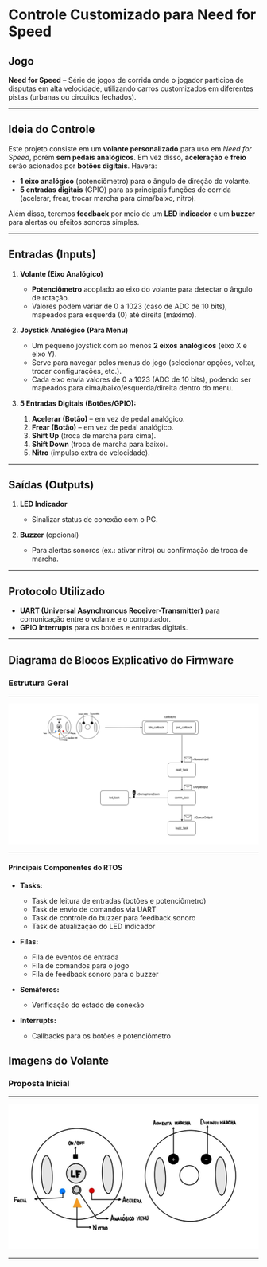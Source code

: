 # Controle Customizado para Need for Speed

## Jogo
**Need for Speed** – Série de jogos de corrida onde o jogador participa de disputas em alta velocidade, utilizando carros customizados em diferentes pistas (urbanas ou circuitos fechados).

---

## Ideia do Controle
Este projeto consiste em um **volante personalizado** para uso em *Need for Speed*, porém **sem pedais analógicos**. Em vez disso, **aceleração** e **freio** serão acionados por **botões digitais**. Haverá:
- **1 eixo analógico** (potenciômetro) para o ângulo de direção do volante.
- **5 entradas digitais** (GPIO) para as principais funções de corrida (acelerar, frear, trocar marcha para cima/baixo, nitro).

Além disso, teremos **feedback** por meio de um **LED indicador** e um **buzzer** para alertas ou efeitos sonoros simples.

---

## Entradas (Inputs)

1. **Volante (Eixo Analógico)**  
   - **Potenciômetro** acoplado ao eixo do volante para detectar o ângulo de rotação.  
   - Valores podem variar de 0 a 1023 (caso de ADC de 10 bits), mapeados para esquerda (0) até direita (máximo).
  
2. **Joystick Analógico (Para Menu)**
   - Um pequeno joystick com ao menos **2 eixos analógicos** (eixo X e eixo Y).  
   - Serve para navegar pelos menus do jogo (selecionar opções, voltar, trocar configurações, etc.).  
   - Cada eixo envia valores de 0 a 1023 (ADC de 10 bits), podendo ser mapeados para cima/baixo/esquerda/direita dentro do menu.

3. **5 Entradas Digitais (Botões/GPIO):**  
   1. **Acelerar (Botão)** – em vez de pedal analógico.  
   2. **Frear (Botão)** – em vez de pedal analógico.  
   3. **Shift Up** (troca de marcha para cima).  
   4. **Shift Down** (troca de marcha para baixo).  
   5. **Nitro** (impulso extra de velocidade).

---

## Saídas (Outputs)

1. **LED Indicador**  
   - Sinalizar status de conexão com o PC.

2. **Buzzer** (opcional)  
   - Para alertas sonoros (ex.: ativar nitro) ou confirmação de troca de marcha.  

---

## Protocolo Utilizado

- **UART (Universal Asynchronous Receiver-Transmitter)** para comunicação entre o volante e o computador.
- **GPIO Interrupts** para os botões e entradas digitais.

---

## Diagrama de Blocos Explicativo do Firmware
### Estrutura Geral
---

![Estrutura](diagrama-white.png)

---

#### **Principais Componentes do RTOS**

- **Tasks:**
  - Task de leitura de entradas (botões e potenciômetro)
  - Task de envio de comandos via UART
  - Task de controle do buzzer para feedback sonoro
  - Task de atualização do LED indicador

- **Filas:**
  - Fila de eventos de entrada
  - Fila de comandos para o jogo
  - Fila de feedback sonoro para o buzzer

- **Semáforos:**
  - Verificação do estado de conexão

- **Interrupts:**
  - Callbacks para os botões e potenciômetro

## Imagens do Volante
### Proposta Inicial
---

![Proposta](esboco.jpg)

---
